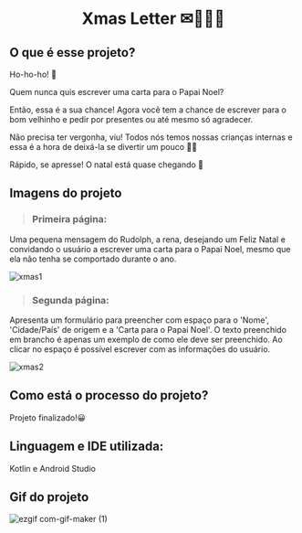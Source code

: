 <h1 align="center"> Xmas Letter ✉🎄🎅🏻</h1>

<h2> O que é esse projeto? </h2>

Ho-ho-ho! 🎅

Quem nunca quis escrever uma carta para o Papai Noel?


Então, essa é a sua chance! Agora você tem a chance de escrever para o bom velhinho e pedir por presentes ou até mesmo só agradecer.


Não precisa ter vergonha, viu! Todos nós temos nossas crianças internas e essa é a hora de deixá-la se divertir um pouco 👧👦


Rápido, se apresse! O natal está quase chegando 🎄


<h2> Imagens do projeto </h2>

> <h3> Primeira página:</h3> 
Uma pequena mensagem do Rudolph, a rena, desejando um Feliz Natal e convidando o usuário a escrever uma carta para o Papai Noel, mesmo que ela não tenha se comportado durante o ano.

![xmas1](https://user-images.githubusercontent.com/115952183/201541570-08fc5729-3920-456a-966a-45f5d168d6b5.png)

> <h3> Segunda página:</h3>
Apresenta um formulário para preencher com espaço para o 'Nome', 'Cidade/País' de origem e a 'Carta para o Papai Noel'. O texto preenchido em brancho é apenas um exemplo de como ele deve ser preenchido. Ao clicar no espaço é possível escrever com as informações do usuário.

![xmas2](https://user-images.githubusercontent.com/115952183/201541578-a13bd01b-fc50-4504-a623-76c50c89fe54.png)

<h2> Como está o processo do projeto? </h2>

Projeto finalizado!😀


<h2> Linguagem e IDE utilizada: </h2>

Kotlin e Android Studio

<h2> Gif do projeto </h2>


![ezgif com-gif-maker (1)](https://user-images.githubusercontent.com/115952183/201929524-d494919e-bd71-419e-ae12-2796b25c27ea.gif)
